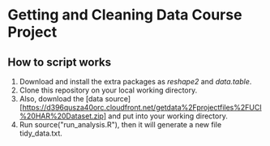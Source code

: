# Getting and Cleaning Data Course Project
## How to script works
1. Download and install the extra packages as *reshape2* and *data.table*.
2. Clone this repository on your local working directory.
3. Also, download the [data source][https://d396qusza40orc.cloudfront.net/getdata%2Fprojectfiles%2FUCI%20HAR%20Dataset.zip] and put into your working directory.
4. Run source("run_analysis.R"), then it will generate a new file tidy_data.txt.